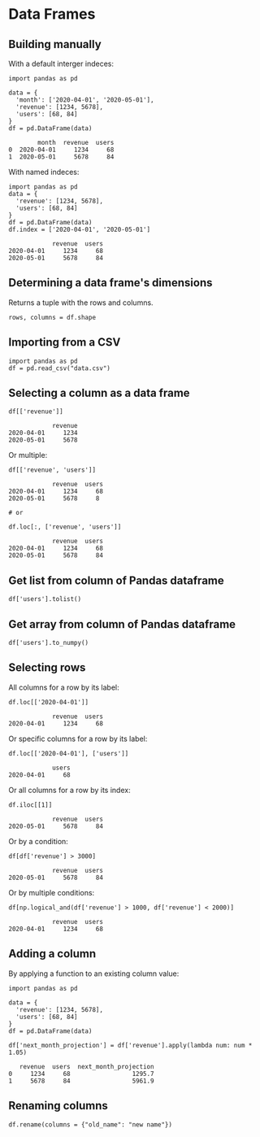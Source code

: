 # Data Frames

## Building manually

With a default interger indeces:

```
import pandas as pd

data = { 
  'month': ['2020-04-01', '2020-05-01'], 
  'revenue': [1234, 5678],
  'users': [68, 84]
}
df = pd.DataFrame(data)

        month  revenue  users
0  2020-04-01     1234     68
1  2020-05-01     5678     84
```

With named indeces:

```
import pandas as pd
data = {
  'revenue': [1234, 5678],
  'users': [68, 84] 
}
df = pd.DataFrame(data)
df.index = ['2020-04-01', '2020-05-01']

            revenue  users
2020-04-01     1234     68
2020-05-01     5678     84
```

## Determining a data frame's dimensions

Returns a tuple with the rows and columns.

```
rows, columns = df.shape
```

## Importing from a CSV

```
import pandas as pd
df = pd.read_csv("data.csv")
```

## Selecting a column as a data frame

```
df[['revenue']]

            revenue
2020-04-01     1234
2020-05-01     5678
```

Or multiple:

```
df[['revenue', 'users']]

            revenue  users
2020-04-01     1234     68
2020-05-01     5678     8

# or

df.loc[:, ['revenue', 'users']]

            revenue  users
2020-04-01     1234     68
2020-05-01     5678     84
```

## Get list from column of Pandas dataframe

```
df['users'].tolist()
```

## Get array from column of Pandas dataframe

```
df['users'].to_numpy()
```

## Selecting rows

All columns for a row by its label:

```
df.loc[['2020-04-01']]

            revenue  users
2020-04-01     1234     68
```

Or specific columns for a row by its label:

```
df.loc[['2020-04-01'], ['users']]

            users
2020-04-01     68
```

Or all columns for a row by its index:

```
df.iloc[[1]]

            revenue  users
2020-05-01     5678     84
```

Or by a condition:

```
df[df['revenue'] > 3000]

            revenue  users
2020-05-01     5678     84
```

Or by multiple conditions:

```
df[np.logical_and(df['revenue'] > 1000, df['revenue'] < 2000)]

            revenue  users
2020-04-01     1234     68
```

## Adding a column

By applying a function to an existing column value:

```
import pandas as pd

data = {
  'revenue': [1234, 5678],
  'users': [68, 84] 
}
df = pd.DataFrame(data)

df['next_month_projection'] = df['revenue'].apply(lambda num: num * 1.05)

   revenue  users  next_month_projection
0     1234     68                 1295.7
1     5678     84                 5961.9
```

## Renaming columns

```
df.rename(columns = {"old_name": "new name"})
```
